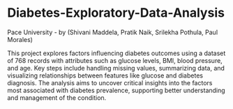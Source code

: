 # Diabetes-Exploratory-Data-Analysis 

Pace University - by (Shivani Maddela, Pratik Naik, Srilekha Pothula, Paul Morales)

This project explores factors influencing diabetes outcomes using a dataset of 768 records with attributes such as glucose levels, BMI, blood pressure, and age. Key steps include handling missing values, summarizing data, and visualizing relationships between features like glucose and diabetes diagnosis. The analysis aims to uncover critical insights into the factors most associated with diabetes prevalence, supporting better understanding and management of the condition.  
